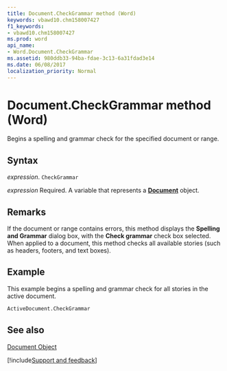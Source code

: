 ```yaml
---
title: Document.CheckGrammar method (Word)
keywords: vbawd10.chm158007427
f1_keywords:
- vbawd10.chm158007427
ms.prod: word
api_name:
- Word.Document.CheckGrammar
ms.assetid: 980ddb33-94ba-fdae-3c13-6a31fdad3e14
ms.date: 06/08/2017
localization_priority: Normal
---
```



# Document.CheckGrammar method (Word)

Begins a spelling and grammar check for the specified document or range.


## Syntax

_expression_. `CheckGrammar`

_expression_ Required. A variable that represents a **[Document](Word.Document.md)** object.


## Remarks

 If the document or range contains errors, this method displays the **Spelling and Grammar** dialog box, with the **Check grammar** check box selected. When applied to a document, this method checks all available stories (such as headers, footers, and text boxes).


## Example

This example begins a spelling and grammar check for all stories in the active document.


```vb
ActiveDocument.CheckGrammar
```


## See also


[Document Object](Word.Document.md)

[!include[Support and feedback](~/includes/feedback-boilerplate.md)]